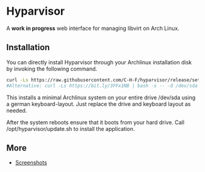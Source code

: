 # Hyparvisor

A **work in progress** web interface for managing libvirt on Arch Linux.

## Installation

You can directly install Hyparvisor through your Archlinux installation disk by invoking the following command.

```bash
curl -Ls https://raw.githubusercontent.com/C-H-F/hyparvisor/release/setup.sh | bash -s -- -d /dev/sda -k de
#Alternative: curl -Ls https://bit.ly/3FFx1NB | bash -s -- -d /dev/sda -k de
```

This installs a minimal Archlinux system on your entire drive /dev/sda using a german keyboard-layout. Just replace the drive and keyboard layout as needed.

After the system reboots ensure that it boots from your hard drive.
Call /opt/hyparvisor/update.sh to install the application.

## More

- [Screenshots](./docs/screenshots/)
